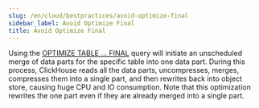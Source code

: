 ```yaml
---
slug: /en/cloud/bestpractices/avoid-optimize-final
sidebar_label: Avoid Optimize Final
title: Avoid Optimize Final
---
```


Using the [OPTIMIZE TABLE ... FINAL](/docs/en/sql-reference/statements/optimize/) query will initiate an unscheduled merge of data parts for the specific table into one data part. During this process, ClickHouse reads all the data parts, uncompresses, merges, compresses them into a single part, and then rewrites back into object store, causing huge CPU and IO consumption. Note that this optimization rewrites the one part even if they are already merged into a single part.

